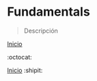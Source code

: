 # Fundamentals

> Descripción

[Inicio](jona866/AZ900ConceptsAZ900Concepts)

:octocat:

[Inicio](https://github.com/jona866/AZ900ConceptsAZ900Concepts)
:shipit:
